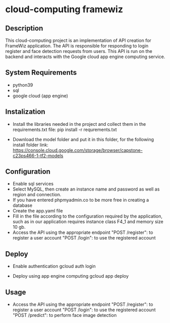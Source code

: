 # cloud-computing framewiz

## Description
This cloud-computing project is an implementation of API creation for FrameWiz application. The API is responsible for responding to login register and face detection requests from users. This API is run on the backend and interacts with the Google cloud app engine computing service.

## System Requirements
- python39
- sql
- google cloud (app engine)

## Instalization
- Install the libraries needed in the project and collect them in the requirements.txt file:
pip install -r requrements.txt

- Download the model folder and put it in this folder, for the following install folder link:
https://console.cloud.google.com/storage/browser/capstone-c23ps466-1-tf2-models 

## Configuration
- Enable sql services
- Select MySQL, then create an instance name and password as well as region and connection.
- If you have entered phpmyadmin.co to be more free in creating a database
- Create the app.yaml file
- Fill in the file according to the configuration required by the application, such as in our application requires instance class F4_1 and memory size 10 gb.
- Access the API using the appropriate endpoint
"POST /register": to register a user account
"POST /login": to use the registered account

## Deploy
- Enable authentication
gcloud auth login

- Deploy using app engine computing
gcloud app deploy

## Usage
- Access the API using the appropriate endpoint
"POST /register": to register a user account
"POST /login": to use the registered account
"POST /predict": to perform face image detection